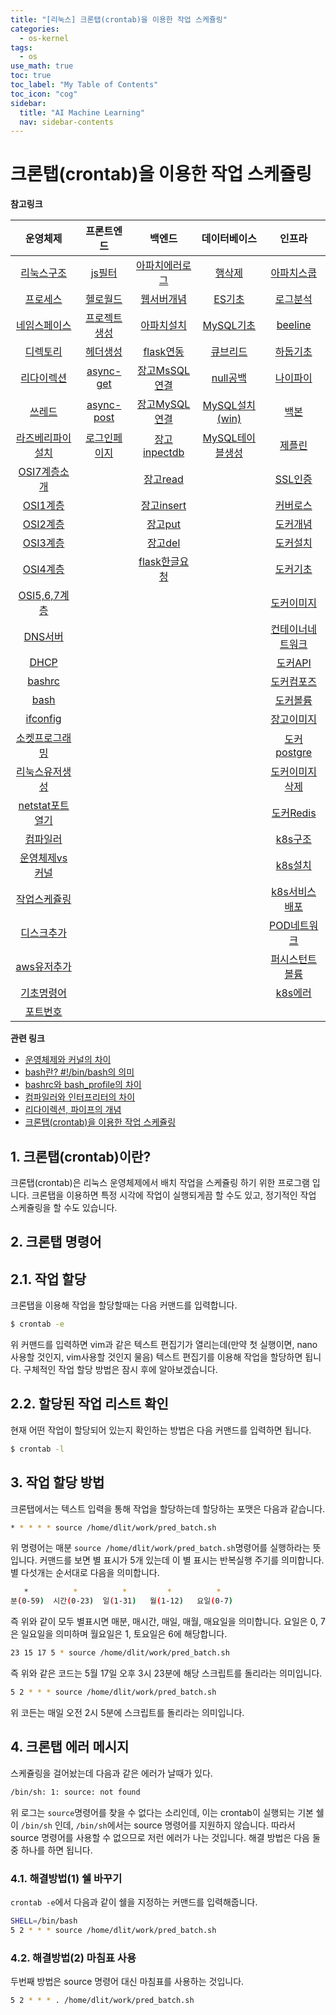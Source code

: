 ```yaml
---
title: "[리눅스] 크론탭(crontab)을 이용한 작업 스케쥴링" 
categories:
  - os-kernel
tags:
  - os
use_math: true
toc: true
toc_label: "My Table of Contents"
toc_icon: "cog"
sidebar:
  title: "AI Machine Learning"
  nav: sidebar-contents
---
```


# 크론탭(crontab)을 이용한 작업 스케쥴링


**참고링크**

| 운영체제 | 프론트엔드 | 백엔드 | 데이터베이스| 인프라 |
|:------:|:------:|:------:|:------:|:------:|
|[리눅스구조](https://losskatsu.github.io/os-kernel/os-linux-structure) | [js필터](https://losskatsu.github.io/frontend/js-map-reduce-filter/) | [아파치에러로그](https://losskatsu.github.io/it-infra/apache-error-log/) | [행삭제](https://losskatsu.github.io/it-infra/sqldelete/) | [아파치스쿱](https://losskatsu.github.io/it-infra/sqoop/) |
|[프로세스](https://losskatsu.github.io/os-kernel/os-process/) | [헬로월드](https://losskatsu.github.io/frontend/react-helloworld/) | [웹서버개념](https://losskatsu.github.io/it-infra/webserver/) | [ES기초](https://losskatsu.github.io/it-infra/es-basic/) | [로그분석](https://losskatsu.github.io/it-infra/log-anal/) |
|[네임스페이스](https://losskatsu.github.io/os-kernel/linux-redirection/) |[프로젝트생성](https://losskatsu.github.io/frontend/react-basic-setup/) | [아파치설치](https://losskatsu.github.io/it-infra/aws-apache/) | [MySQL기초](https://losskatsu.github.io/it-infra/mysql-index/) | [beeline](https://losskatsu.github.io/it-infra/beeline/) |
|[디렉토리](https://losskatsu.github.io/os-kernel/linux-directory/) |[헤더생성](https://losskatsu.github.io/frontend/react-category/) | [flask연동](https://losskatsu.github.io/it-infra/flask-nginx-uwsgi/) | [큐브리드](https://losskatsu.github.io/it-infra/cubrid-summary/) | [하둡기초](https://losskatsu.github.io/it-infra/hadoop-basic-concept/) |
|[리다이렉션](https://losskatsu.github.io/os-kernel/linux-redirection/) |[async-get](https://losskatsu.github.io/frontend/react-request-api-django/) | [장고MsSQL연결](https://losskatsu.github.io/it-infra/mssql-django-conn/) | [null공백](https://losskatsu.github.io/it-infra/db-null/) |  [나이파이](https://losskatsu.github.io/it-infra/nifi/) |
|[쓰레드](https://losskatsu.github.io/os-kernel/process-thread/) | [async-post](https://losskatsu.github.io/frontend/react-request-post/) | [장고MySQL연결](https://losskatsu.github.io/it-infra/mysql-django-conn/) | [MySQL설치(win)](https://losskatsu.github.io/it-infra/mysql-install-win/) | [백본](https://losskatsu.github.io/it-infra/backbone/) |
|[라즈베리파이설치](https://losskatsu.github.io/os-kernel/raspberry-vminstall/) | [로그인페이지](https://losskatsu.github.io/frontend/react-request-post/) | [장고inpectdb](https://losskatsu.github.io/it-infra/django-inspectdb/) | [MySQL테이블생성](https://losskatsu.github.io/it-infra/mysql-create-db/) | [제플린](https://losskatsu.github.io/it-infra/backbone/) |
|[OSI7계층소개](https://losskatsu.github.io/os-kernel/network-basic01/) | | [장고read](https://losskatsu.github.io/it-infra/django-read-data/)  |  | [SSL인증](https://losskatsu.github.io/it-infra/ssl-auth/)|
|[OSI1계층](https://losskatsu.github.io/os-kernel/network-basic02/) | | [장고insert](https://losskatsu.github.io/it-infra/django-post-data/)  | | [커버로스](https://losskatsu.github.io/it-infra/kerberos/) |
|[OSI2계층](https://losskatsu.github.io/os-kernel/network-basic03/) | | [장고put](https://losskatsu.github.io/it-infra/django-put-data/)  | | [도커개념](https://losskatsu.github.io/it-infra/docker00/) |
|[OSI3계층](https://losskatsu.github.io/os-kernel/network-basic04/) | | [장고del](https://losskatsu.github.io/it-infra/django-del-data/) | | [도커설치](https://losskatsu.github.io/it-infra/docker01/) |
|[OSI4계층](https://losskatsu.github.io/os-kernel/network-basic05/) | | [flask한글요청](https://losskatsu.github.io/programming/py-flask-korean/) | |[도커기초](https://losskatsu.github.io/it-infra/docker02/)|
|[OSI5,6,7계층](https://losskatsu.github.io/os-kernel/network-basic05/) | |  | | [도커이미지](https://losskatsu.github.io/it-infra/docker03/) |
|[DNS서버](https://losskatsu.github.io/os-kernel/etc-host-dns/) | |  | | [컨테이너네트워크](https://losskatsu.github.io/it-infra/docker04/) |
|[DHCP](https://losskatsu.github.io/os-kernel/dhcp/) | | | | [도커API](https://losskatsu.github.io/it-infra/docker05/) |
|[bashrc](https://losskatsu.github.io/os-kernel/bashrc/) | | | | [도커컴포즈](https://losskatsu.github.io/it-infra/docker06/) |
|[bash](https://losskatsu.github.io/os-kernel/bash/) | | | | [도커볼륨](https://losskatsu.github.io/it-infra/docker07/) |
|[ifconfig](https://losskatsu.github.io/os-kernel/ifconfig/) | | | | [장고이미지](https://losskatsu.github.io/it-infra/docker08/) |
|[소켓프로그래밍](https://losskatsu.github.io/os-kernel/network-socket/) | | | | [도커postgre](https://losskatsu.github.io/it-infra/docker09/) |
|[리눅스유저생성](https://losskatsu.github.io/os-kernel/linux-create-user/) | | | | [도커이미지삭제](https://losskatsu.github.io/it-infra/docker10/)|
|[netstat포트열기](https://losskatsu.github.io/os-kernel/port-open/) | | | |[도커Redis](https://losskatsu.github.io/it-infra/docker11/) |
|[컴파일러](https://losskatsu.github.io/os-kernel/compiler-interpreter/) | | | |[k8s구조](https://losskatsu.github.io/it-infra/kubernetes01/) |
|[운영체제vs커널](https://losskatsu.github.io/os-kernel/diff-kernel-os/) | | | | [k8s설치](https://losskatsu.github.io/it-infra/kubernetes02/) |
|[작업스케쥴링](https://losskatsu.github.io/os-kernel/crontab/) | | | |[k8s서비스배포](https://losskatsu.github.io/it-infra/kubernetes03/) |
|[디스크추가](https://losskatsu.github.io/os-kernel/add-harddisk/) | | | |[POD네트워크](https://losskatsu.github.io/it-infra/kubernetes04/) |
|[aws유저추가](https://losskatsu.github.io/os-kernel/aws-add-user/) | | | | [퍼시스턴트볼륨](https://losskatsu.github.io/it-infra/kubernetes05/)|
|[기초명령어](https://losskatsu.github.io/it-infra/ps-grep-pipe-redirect/) | | | | [k8s에러](https://losskatsu.github.io/it-infra/kubernetes06/)|
|[포트번호](https://losskatsu.github.io/it-infra/port/) | | | | |

**관련 링크**

* [운영체제와 커널의 차이](https://losskatsu.github.io/os-kernel/diff-kernel-os/)
* [bash란? #!/bin/bash의 의미 ](https://losskatsu.github.io/os-kernel/bash/)
* [bashrc와 bash_profile의 차이](https://losskatsu.github.io/os-kernel/bashrc/)
* [컴파일러와 인터프리터의 차이](https://losskatsu.github.io/os-kernel/compiler-interpreter/)
* [리다이렉션, 파이프의 개념](https://losskatsu.github.io/os-kernel/linux-redirection/)
* [크론탭(crontab)을 이용한 작업 스케쥴링](https://losskatsu.github.io/os-kernel/crontab/)

## 1. 크론탭(crontab)이란?

크론탭(crontab)은 리눅스 운영체제에서 배치 작업을 스케쥴링 하기 위한 프로그램 입니다. 
크론탭을 이용하면 특정 시각에 작업이 실행되게끔 할 수도 있고, 
정기적인 작업 스케쥴링을 할 수도 있습니다.

## 2. 크론탭 명령어

## 2.1. 작업 할당

크론탭을 이용해 작업을 할당할때는 다음 커맨드를 입력합니다.

```bash
$ crontab -e
```

위 커맨드를 입력하면 vim과 같은 텍스트 편집기가 열리는데(만약 첫 실행이면, nano사용할 것인지, vim사용할 것인지 물음) 
텍스트 편집기를 이용해 작업을 할당하면 됩니다. 
구체적인 작업 할당 방법은 잠시 후에 알아보겠습니다. 

## 2.2. 할당된 작업 리스트 확인

현재 어떤 작업이 할당되어 있는지 확인하는 방법은 다음 커맨드를 입력하면 됩니다. 

```bash
$ crontab -l
```


## 3. 작업 할당 방법

크론탭에서는 텍스트 입력을 통해 작업을 할당하는데 할당하는 포맷은 다음과 같습니다. 

```bash
* * * * * source /home/dlit/work/pred_batch.sh
```

위 명령어는 매분 ```source /home/dlit/work/pred_batch.sh```명령어를 실행하라는 뜻입니다. 
커맨드를 보면 별 표시가 5개 있는데 이 별 표시는 반복실행 주기를 의미합니다.
별 다섯개는 순서대로 다음을 의미합니다. 

```bash
   *          *          *         *          *
분(0-59)  시간(0-23)  일(1-31)   월(1-12)   요일(0-7)
```

즉 위와 같이 모두 별표시면 매분, 매시간, 매일, 매월, 매요일을 의미합니다. 
요일은 0, 7은 일요일을 의미하며 월요일은 1, 토요일은 6에 해당합니다.

```bash
23 15 17 5 * source /home/dlit/work/pred_batch.sh
```

즉 위와 같은 코드는 5월 17일 오후 3시 23분에 해당 스크립트를 돌리라는 의미입니다. 

```bash
5 2 * * * source /home/dlit/work/pred_batch.sh
```

위 코든는 매일 오전 2시 5분에 스크립트를 돌리라는 의미입니다.


## 4. 크론탭 에러 메시지

스케쥴링을 걸어놨는데 다음과 같은 에러가 날때가 있다. 

```bash
/bin/sh: 1: source: not found
```

위 로그는 ```source```명령어를 찾을 수 없다는 소리인데, 
이는 crontab이 실행되는 기본 쉘이 ```/bin/sh``` 인데, 
```/bin/sh```에서는 source 명령어를 지원하지 않습니다. 
따라서 source 명령어를 사용할 수 없으므로 저런 에러가 나는 것입니다. 
해결 방법은 다음 둘중 하나를 하면 됩니다.

### 4.1. 해결방법(1) 쉘 바꾸기

```crontab -e```에서 다음과 같이 쉘을 지정하는 커맨드를 입력해줍니다. 

```bash
SHELL=/bin/bash
5 2 * * * source /home/dlit/work/pred_batch.sh
```

### 4.2. 해결방법(2) 마침표 사용

두번째 방법은 source 명령어 대신 마침표를 사용하는 것입니다. 

```bash
5 2 * * * . /home/dlit/work/pred_batch.sh
```
